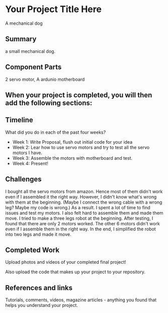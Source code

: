 # Your Project Title Here

A mechanical dog

## Summary

a small mechanical dog.

## Component Parts

2 servo motor, A ardunio motherboard

## When your project is completed, you will then add the following sections:

## Timeline

What did you do in each of the past four weeks?

- Week 1: Write Proposal, flush out initial code for your idea
- Week 2: Lear how to use servo motors and try to test all the servo motors I have.
- Week 3: Assemble the motors with motherboard and test.
- Week 4: Present!
 
## Challenges

I bought all the servo motors from amazon. Hence most of them didn't work even if I assembled it the right way. However, I didn't know what's wrong with them at the beginning. (Maybe I connect the wrong cable with a wrong leg? Maybe my code is wrong.) As a result. I spent a lot of time to find issues and test my motors. I also felt hard to assemble them and made them move. 
I tried to make a three legs robot at the beginning. After testing, I found that there are only 2 motors worked. The other 6 motors didn't work even if I assemble them in the right way. In the end, I simplified the robot into two legs and made it move.

## Completed Work

Upload photos and videos of your completed final project!

Also upload the code that makes up your project to your repository.

## References and links

Tutorials, comments, videos, magazine articles - anything you found that helps you understand your project.
